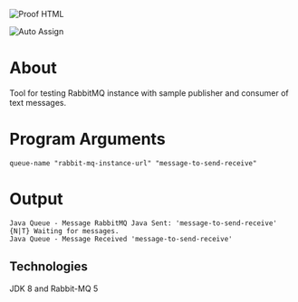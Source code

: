 ![Proof HTML](https://github.com/conorheffron/rabbitmq-tester/actions/workflows/proof-html.yml/badge.svg)

![Auto Assign](https://github.com/conorheffron/rabbitmq-tester/actions/workflows/auto-assign.yml/badge.svg)

# About
Tool for testing RabbitMQ instance with sample publisher and consumer of text messages.

# Program Arguments
```
queue-name "rabbit-mq-instance-url" "message-to-send-receive"
```

# Output
```
Java Queue - Message RabbitMQ Java Sent: 'message-to-send-receive'
{N|T} Waiting for messages.
Java Queue - Message Received 'message-to-send-receive'
```

## Technologies 
JDK 8 and Rabbit-MQ 5
